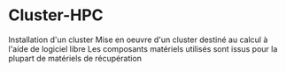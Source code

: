 # Cluster-HPC
Installation d'un cluster
Mise en oeuvre d'un cluster destiné au calcul à l'aide de logiciel libre 
Les composants matériels utilisés sont issus pour la plupart de matériels de récupération
